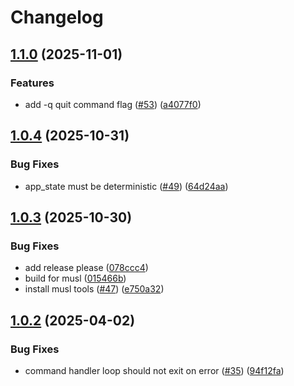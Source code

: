# Changelog

## [1.1.0](https://github.com/hhanh00/zcash-vote-server/compare/v1.0.4...v1.1.0) (2025-11-01)


### Features

* add -q quit command flag ([#53](https://github.com/hhanh00/zcash-vote-server/issues/53)) ([a4077f0](https://github.com/hhanh00/zcash-vote-server/commit/a4077f08fd37861e77291a1759af5d1940099ec6))

## [1.0.4](https://github.com/hhanh00/zcash-vote-server/compare/v1.0.3...v1.0.4) (2025-10-31)


### Bug Fixes

* app_state must be deterministic ([#49](https://github.com/hhanh00/zcash-vote-server/issues/49)) ([64d24aa](https://github.com/hhanh00/zcash-vote-server/commit/64d24aa58f9f23bac8a9335670fb91e78ed5a934))

## [1.0.3](https://github.com/hhanh00/zcash-vote-server/compare/v1.0.2...v1.0.3) (2025-10-30)


### Bug Fixes

* add release please ([078ccc4](https://github.com/hhanh00/zcash-vote-server/commit/078ccc400789f322d1bc2c8fcdb430c64c00b3e1))
* build for musl ([015466b](https://github.com/hhanh00/zcash-vote-server/commit/015466b554ed9bfe0a7ff0e714af74e3c55831c9))
* install musl tools ([#47](https://github.com/hhanh00/zcash-vote-server/issues/47)) ([e750a32](https://github.com/hhanh00/zcash-vote-server/commit/e750a32dda1c70d8e03cdd03be4565c694452946))

## [1.0.2](https://github.com/hhanh00/zcash-vote-server/compare/v1.0.1...v1.0.2) (2025-04-02)


### Bug Fixes

* command handler loop should not exit on error ([#35](https://github.com/hhanh00/zcash-vote-server/issues/35)) ([94f12fa](https://github.com/hhanh00/zcash-vote-server/commit/94f12fa9ec8fbea421ae5dc0045ee15d21891afe))
